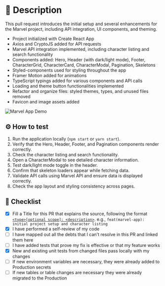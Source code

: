 # :scroll: Description

This pull request introduces the initial setup and several enhancements for the Marvel project, including API integration, UI components, and theming.

- Project initialized with Create React App  
- Axios and CryptoJS added for API requests  
- Marvel API integration implemented, including character listing and search functionality  
- Components added: Hero, Header (with dark/light mode), Footer, CharacterGrid, CharacterCard, CharacterModal, Pagination, Skeletons  
- Styled-components used for styling throughout the app  
- Framer Motion added for animations  
- TypeScript typings added for various components and API calls  
- Loading and theme button functionalities implemented  
- Refactor and organize files: styled themes, types, and unused files removed  
- Favicon and image assets added  

![Marvel App Demo](https://github.com/andrezadesousa/code-hero/blob/master/public/assets/demo.gif)


## :gear: How to test

1. Run the application locally (`npm start` or `yarn start`).  
2. Verify that the Hero, Header, Footer, and Pagination components render correctly.  
3. Check the character listing and search functionality.  
4. Open a CharacterModal to see detailed character information.  
5. Test dark/light mode toggle in the header.  
6. Confirm that skeleton loaders appear while fetching data.  
7. Validate API calls using Marvel API and ensure data is displayed correctly.  
8. Check the app layout and styling consistency across pages.  

## :notebook: Checklist

- [x] Fill a Title for this PR that explains the source, following the format [`<type>[optional scope]: <description>`](https://www.conventionalcommits.org/). e.g., `feat(marvel-app): initial project setup and character listing`
- [x] I have performed a self-review of my code
- [ ] I have mapped out all the debts that I can't resolve in this PR and linked them here
- [ ] I have added tests that prove my fix is effective or that my feature works
- [x] New and existing unit tests from changed files pass locally with my changes
- [ ] If new environment variables are necessary, they were already added to Production secrets
- [ ] If new tables or table changes are necessary they were already migrated to the Production
